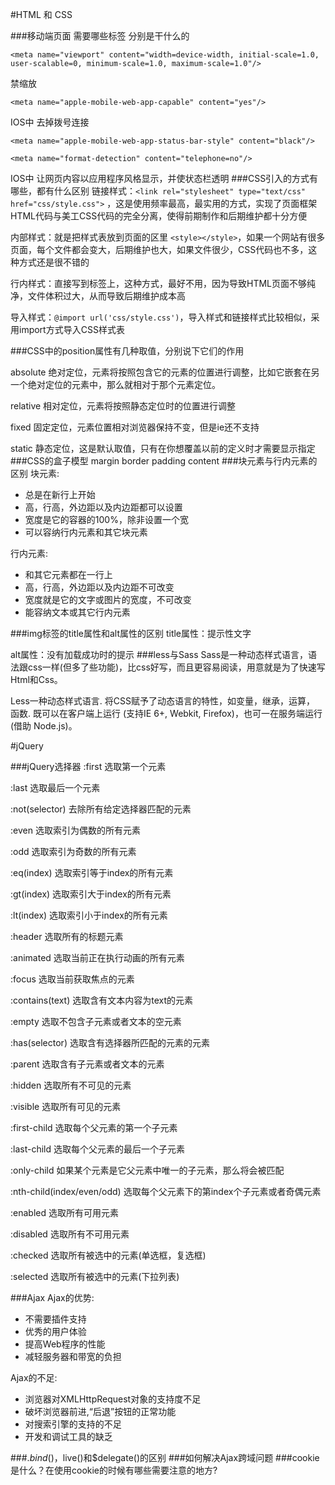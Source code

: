 #HTML 和 CSS

###移动端页面 需要哪些<meta>标签 分别是干什么的

```
<meta name="viewport" content="width=device-width, initial-scale=1.0, user-scalable=0, minimum-scale=1.0, maximum-scale=1.0"/>  
```

禁缩放

```
<meta name="apple-mobile-web-app-capable" content="yes"/>
```

IOS中 去掉拨号连接

```
<meta name="apple-mobile-web-app-status-bar-style" content="black"/>
```
```
<meta name="format-detection" content="telephone=no"/> 
```

IOS中 让网页内容以应用程序风格显示，并使状态栏透明
###CSS引入的方式有哪些，都有什么区别
链接样式：```<link rel="stylesheet" type="text/css" href="css/style.css">``` ，这是使用频率最高，最实用的方式，实现了页面框架HTML代码与美工CSS代码的完全分离，使得前期制作和后期维护都十分方便

内部样式：就是把样式表放到页面的<head>区里 ```<style></style>```，如果一个网站有很多页面，每个文件都会变大，后期维护也大，如果文件很少，CSS代码也不多，这种方式还是很不错的

行内样式：直接写到标签上，这种方式，最好不用，因为导致HTML页面不够纯净，文件体积过大，从而导致后期维护成本高

导入样式：```@import url('css/style.css')```，导入样式和链接样式比较相似，采用import方式导入CSS样式表


###CSS中的position属性有几种取值，分别说下它们的作用

absolute 绝对定位，元素将按照包含它的元素的位置进行调整，比如它嵌套在另一个绝对定位的元素中，那么就相对于那个元素定位。

relative 相对定位，元素将按照静态定位时的位置进行调整

fixed 固定定位，元素位置相对浏览器保持不变，但是ie还不支持

static 静态定位，这是默认取值，只有在你想覆盖以前的定义时才需要显示指定
###CSS的盒子模型
margin border padding content
###块元素与行内元素的区别
块元素:

- 总是在新行上开始 
- 高，行高，外边距以及内边距都可以设置
- 宽度是它的容器的100%，除非设置一个宽
- 可以容纳行内元素和其它块元素

行内元素:

- 和其它元素都在一行上
- 高，行高，外边距以及内边距不可改变
- 宽度就是它的文字或图片的宽度，不可改变
- 能容纳文本或其它行内元素
	
###img标签的title属性和alt属性的区别
title属性：提示性文字

alt属性：没有加载成功时的提示
###less与Sass
Sass是一种动态样式语言，语法跟css一样(但多了些功能)，比css好写，而且更容易阅读，用意就是为了快速写Html和Css。

Less一种动态样式语言. 将CSS赋予了动态语言的特性，如变量，继承，运算， 函数.  既可以在客户端上运行 (支持IE 6+, Webkit, Firefox)，也可一在服务端运行 (借助 Node.js)。

#jQuery
	
###jQuery选择器
:first 选取第一个元素

:last 选取最后一个元素

:not(selector) 去除所有给定选择器匹配的元素 

:even 选取索引为偶数的所有元素

:odd 选取索引为奇数的所有元素

:eq(index) 选取索引等于index的所有元素

:gt(index) 选取索引大于index的所有元素

:lt(index) 选取索引小于index的所有元素

:header 选取所有的标题元素

:animated 选取当前正在执行动画的所有元素

:focus 选取当前获取焦点的元素

:contains(text) 选取含有文本内容为text的元素 

:empty 选取不包含子元素或者文本的空元素

:has(selector) 选取含有选择器所匹配的元素的元素

:parent 选取含有子元素或者文本的元素

:hidden 选取所有不可见的元素

:visible 选取所有可见的元素

:first-child 选取每个父元素的第一个子元素

:last-child 选取每个父元素的最后一个子元素

:only-child 如果某个元素是它父元素中唯一的子元素，那么将会被匹配

:nth-child(index/even/odd) 选取每个父元素下的第index个子元素或者奇偶元素

:enabled 选取所有可用元素

:disabled 选取所有不可用元素

:checked 选取所有被选中的元素(单选框，复选框)

:selected 选取所有被选中的元素(下拉列表)

###Ajax
Ajax的优势:

- 不需要插件支持
- 优秀的用户体验
- 提高Web程序的性能
- 减轻服务器和带宽的负担

Ajax的不足:

- 浏览器对XMLHttpRequest对象的支持度不足
- 破坏浏览器前进,“后退”按钮的正常功能
- 对搜索引擎的支持的不足
- 开发和调试工具的缺乏

###$.bind()，$live()和$delegate()的区别
###如何解决Ajax跨域问题
###cookie是什么？在使用cookie的时候有哪些需要注意的地方?